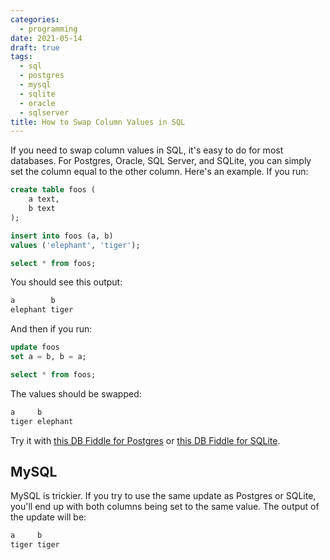 ```yaml
---
categories:
  - programming
date: 2021-05-14
draft: true
tags:
  - sql
  - postgres
  - mysql
  - sqlite
  - oracle
  - sqlserver
title: How to Swap Column Values in SQL
---
```


If you need to swap column values in SQL, it's easy to do for most databases.
For Postgres, Oracle, SQL Server, and SQLite, you can simply set the column
equal to the other column. Here's an example. If you run:

```sql
create table foos (
    a text,
    b text
);

insert into foos (a, b)
values ('elephant', 'tiger');

select * from foos;
```

You should see this output:

```sh
a        b
elephant tiger
```

And then if you run:

```sql
update foos
set a = b, b = a;

select * from foos;
```

The values should be swapped:

```sh
a     b
tiger elephant
```

Try it with [this DB Fiddle for
Postgres](https://www.db-fiddle.com/f/tAMmoF7d444DNVrCKFV8tN/0) or [this DB
Fiddle for SQLite](https://www.db-fiddle.com/f/gRoFnCbEhWq9gxqhUUHHc4/1).

## MySQL

MySQL is trickier. If you try to use the same update as Postgres or SQLite,
you'll end up with both columns being set to the same value. The output of the
update will be:

```sh
a     b
tiger tiger
```
